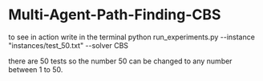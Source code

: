 # Multi-Agent-Path-Finding-CBS

to see in action write in the terminal
python run_experiments.py --instance "instances/test_50.txt" --solver CBS

there are 50 tests so the number 50 can be changed to any number between 1 to 50.
